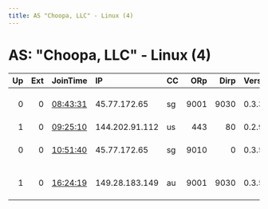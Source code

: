 ```yaml
---
title: AS "Choopa, LLC" - Linux (4)
---
```


# AS: "Choopa, LLC" - Linux (4)

|   Up |   Ext | JoinTime                                                                                            | IP             | CC   |   ORp |   Dirp | Version   | Contact                      | Nickname     |   eFamMembers |
|-----:|------:|:----------------------------------------------------------------------------------------------------|:---------------|:-----|------:|-------:|:----------|:-----------------------------|:-------------|--------------:|
|    0 |     0 | [08:43:31](https://metrics.torproject.org/rs.html#details/65CAA569E2786DBFF2A2BCA57916C66AAECBA835) | 45.77.172.65   | sg   |  9001 |   9030 | 0.3.3.9   | Jethro Parker &lt;jethro@fur | furrybrigade |             1 |
|    1 |     0 | [09:25:10](https://metrics.torproject.org/rs.html#details/72EFB4D24D64A529CB2CE733EEF7E81B8400A0D8) | 144.202.91.112 | us   |   443 |     80 | 0.2.9.13  | None                         | raspyjoke    |             1 |
|    0 |     0 | [10:51:40](https://metrics.torproject.org/rs.html#details/173F579A24FE2763D1357AA87C6B01059BEF18E3) | 45.77.172.65   | sg   |  9010 |      0 | 0.3.5.8   | Jethro Parker &lt;jethro@fur | furrybrigade |             1 |
|    1 |     0 | [16:24:19](https://metrics.torproject.org/rs.html#details/BCA35F70CB0E7A583FC6ECB83F755B083E9E2DFB) | 149.28.183.149 | au   |  9001 |   9030 | 0.3.5.8   | Webmaster &lt;oenx @ protonm | oenx         |             1 |
